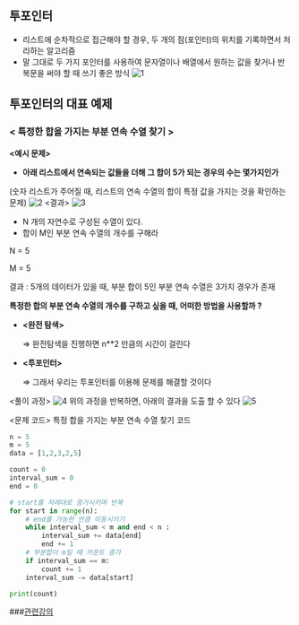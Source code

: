 ## 투포인터
- 리스트에 순차적으로 접근해야 할 경우, 두 개의 점(포인터)의 위치를 기록하면서 처리하는 알고리즘
- 말 그대로 두 가지 포인터를 사용하여 문자열이나 배열에서 원하는 값을 찾거나 반복문을 써야 할 때 쓰기 좋은 방식
![1](https://user-images.githubusercontent.com/78436899/215311381-88dcfbc1-2eff-4888-8f6b-58c4d4bfaf74.png)

## 투포인터의 대표 예제
### < 특정한 합을 가지는 부분 연속 수열 찾기 >
**<예시 문제>**

- **아래 리스트에서 연속되는 값들을 더해 그 합이 5가 되는 경우의 수는 몇가지인가**
    
(숫자 리스트가 주어질 때, 리스트의 연속 수열의 합이 특정 값을 가지는 것을 확인하는 문제)
![2](https://user-images.githubusercontent.com/78436899/215311400-afd59136-41fc-4866-858f-fcca214ebad3.png)
<결과>
![3](https://user-images.githubusercontent.com/78436899/215311415-c26e3e2d-8b9f-4494-a3ff-ec8680fb77bf.png)
- N 개의 자연수로 구성된 수열이 있다.
- 합이 M인 부분 연속 수열의 개수를 구해라

N = 5

M = 5

결과 : 5개의 데이터가 있을 때, 부분 합이  5인 부분 연속 수열은 3가지 경우가 존재


**특정한 합의 부분 연속 수열의 개수를 구하고 싶을 때, 어떠한 방법을 사용할까 ?**



- **<완전 탐색>**
    
    ⇒ 완전탐색을 진행하면 n**2 만큼의 시간이 걸린다
    
- **<투포인터>**
    
    ⇒ 그래서 우리는 투포인터를 이용해 문제를 해결할 것이다
    
    
<풀이 과정>
![4](https://user-images.githubusercontent.com/78436899/215311430-a401a9af-e354-443d-a0f4-b5c801593100.jpg)
위의 과정을 반복하면, 아래의 결과을 도출 할 수 있다
![5](https://user-images.githubusercontent.com/78436899/215311440-5fc7b4d5-bc6f-4799-b5ea-a733feb1ceec.png)


<문제 코드>
특정 합을 가지는 부분 연속 수열 찾기 코드


```python
n = 5
m = 5
data = [1,2,3,2,5]

count = 0
interval_sum = 0
end = 0

# start를 차례대로 증가시키며 반복
for start in range(n):
	# end를 가능한 만큼 이동시키기
	while interval_sum < m and end < n :
		interval_sum += data[end]
		end += 1
	# 부분합이 m일 때 카운트 증가
	if interval_sum == m:
		count += 1
	interval_sum -= data[start]

print(count)
```

###[관련강의](https://www.youtube.com/watch?v=ttLRltNDiCo)
